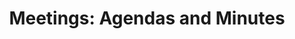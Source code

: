 ---
title: "Meetings: Agendas and Minutes"
description: "BCC meets on the second Wednesday of the month at Broomhill Primary School. We do not meet in January, July and August. Our AGM is in October. Our next Meeting is 11th December, 12th February, 12th March, 9th April, 14th May, 11th June, 10th September, 8th October (AGM), 12th November and 10th December"
---